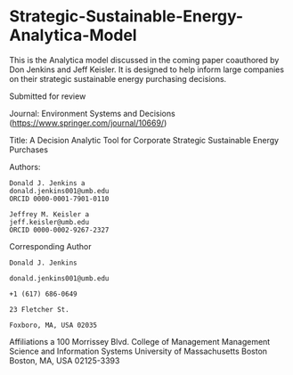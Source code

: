 # Strategic-Sustainable-Energy-Analytica-Model
This is the Analytica model discussed in the coming paper coauthored by Don Jenkins and Jeff Keisler. It is designed to help inform large companies on their strategic sustainable energy purchasing decisions.

Submitted for review

Journal: Environment Systems and Decisions (https://www.springer.com/journal/10669/)

Title: A Decision Analytic Tool for Corporate Strategic Sustainable Energy Purchases

Authors:

	Donald J. Jenkins a 
	donald.jenkins001@umb.edu
	ORCID 0000-0001-7901-0110

	Jeffrey M. Keisler a
	jeff.keisler@umb.edu
	ORCID 0000-0002-9267-2327

Corresponding Author

	Donald J. Jenkins
	
	donald.jenkins001@umb.edu
	
	+1 (617) 686-0649
	
	23 Fletcher St.
	
	Foxboro, MA, USA 02035


Affiliations
a	100 Morrissey Blvd.
	College of Management
	Management Science and Information Systems
	University of Massachusetts Boston
	Boston, MA, USA 02125-3393 
